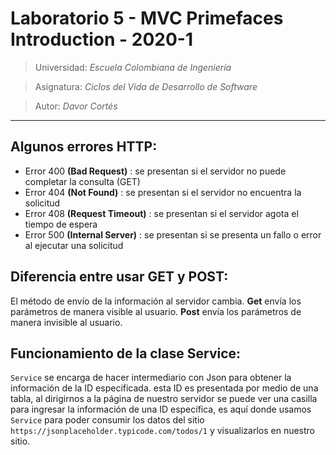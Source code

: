 # Laboratorio 5 - MVC Primefaces Introduction - 2020-1
> Universidad: _Escuela Colombiana de Ingeniería_

> Asignatura:  _Ciclos del Vida de Desarrollo de Software_

> Autor: _Davor Cortés_

---
## Algunos errores HTTP:
-	Error 400 __(Bad Request)__ : se presentan si el servidor no puede completar la consulta (GET)
-	Error 404 __(Not Found)__ : se presentan si el servidor no encuentra la solicitud
-	Error 408 __(Request Timeout)__ : se presentan si el servidor agota el tiempo de espera
-	Error 500 __(Internal Server)__ : se presentan si se presenta un fallo o error al ejecutar una solicitud

## Diferencia entre usar GET y POST:
El método de envío de la información al servidor cambia.
**Get** envía los parámetros de manera visible al usuario.
**Post** envía los parámetros de manera invisible al usuario.

## Funcionamiento de la clase Service:
 `Service` se encarga de hacer intermediario con Json para obtener la información de la ID especificada.
 esta ID es presentada por medio de una tabla, al dirigirnos a la página de nuestro servidor se puede ver
 una casilla para ingresar la información de una ID específica, es aquí donde usamos `Service` para poder 
 consumir los datos del sitio `https://jsonplaceholder.typicode.com/todos/1` y visualizarlos en nuestro sitio.
